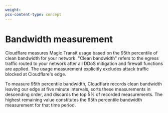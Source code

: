 ```yaml
---
weight:
pcx-content-type: concept
---
```


# Bandwidth measurement

Cloudflare measures Magic Transit usage based on the 95th percentile of clean bandwidth for your network. "Clean bandwidth" refers to the egress traffic routed to your network after all DDoS mitigation and firewall functions are applied. The usage measurement explicitly excludes attack traffic blocked at Cloudflare's edge.

To measure 95th percentile bandwidth, Cloudflare records clean bandwidth leaving our edge at five minute intervals, sorts these measurements in descending order, and discards the top 5% of recorded measurements. The highest remaining value constitutes the 95th percentile bandwidth measurement for that time period.
